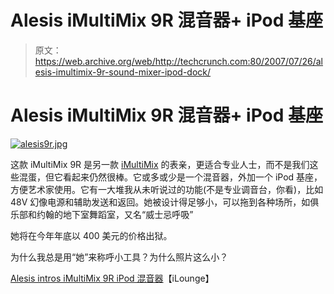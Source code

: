 # Alesis iMultiMix 9R 混音器+ iPod 基座

> 原文：<https://web.archive.org/web/http://techcrunch.com:80/2007/07/26/alesis-imultimix-9r-sound-mixer-ipod-dock/>

# Alesis iMultiMix 9R 混音器+ iPod 基座

[![alesis9r.jpg](img/83f010a013fc721dd51cdcf5022b31de.png)](https://web.archive.org/web/20201020010946/http://old.crunchgear.com/wp-content/uploads/alesis9r.jpg "alesis9r.jpg")

这款 iMultiMix 9R 是另一款 [iMultiMix](https://web.archive.org/web/20201020010946/http://crunchgear.com/2007/04/12/alesis-imultimix-8-usb-records-right-to-ipod/) 的表亲，更适合专业人士，而不是我们这些混蛋，但它看起来仍然很棒。它或多或少是一个混音器，外加一个 iPod 基座，方便艺术家使用。它有一大堆我从未听说过的功能(不是专业调音台，你看)，比如 48V 幻像电源和辅助发送和返回。她被设计得足够小，可以拖到各种场所，如俱乐部和约翰的地下室舞蹈室，又名“威士忌呼吸”

她将在今年年底以 400 美元的价格出狱。

为什么我总是用“她”来称呼小工具？为什么照片这么小？

[Alesis intros iMultiMix 9R iPod 混音器](https://web.archive.org/web/20201020010946/http://ilounge.com/index.php/news/comments/alesis-intros-imultimix-9r-ipod-mixer/)【iLounge】